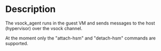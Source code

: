 
# Description

The vsock_agent runs in the guest VM and sends messages to the host (hypervisor) over the vsock channel.

At the moment only the "attach-hsm" and "detach-hsm" commands are supported.
